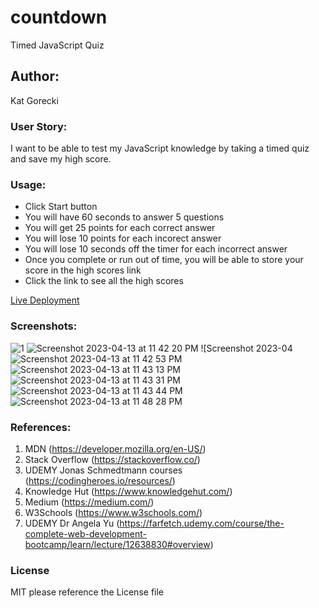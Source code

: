 # countdown

Timed JavaScript Quiz

## Author:

Kat Gorecki

### User Story:

I want to be able to test my JavaScript knowledge by taking a timed quiz and save my high score.

### Usage:

- Click Start button
- You will have 60 seconds to answer 5 questions
- You will get 25 points for each correct answer
- You will lose 10 points for each incorect answer
- You will lose 10 seconds off the timer for each incorrect answer
- Once you complete or run out of time, you will be able to store your score in the high scores link
- Click the link to see all the high scores

[Live Deployment](https://slaysian.github.io/my-boo-my-boo-my-boolean/)

### Screenshots:
![1](https://user-images.githubusercontent.com/127693250/231938093-952204b8-d115-41cc-908a-f0a18df78d09.png)
![Screenshot 2023-04-13 at 11 42 20 PM](https://user-images.githubusercontent.com/127693250/231938107-91cdd8a1-e77a-4c5a-bff4-d3b7d8851b12.png)
![Screenshot 2023-04![Screenshot 2023-04-13 at 11 42 53 PM](https://user-images.githubusercontent.com/127693250/231938177-5617da3e-aa3e-4233-884e-4e99f0573374.png)
![Screenshot 2023-04-13 at 11 43 13 PM](https://user-images.githubusercontent.com/127693250/231938282-48479e2d-268e-4430-9a7b-b78bee6ce396.png)
![Screenshot 2023-04-13 at 11 43 31 PM](https://user-images.githubusercontent.com/127693250/231938332-3f11eba0-6bc8-4414-8a5f-41258fb235d6.png)
![Screenshot 2023-04-13 at 11 43 44 PM](https://user-images.githubusercontent.com/127693250/231938342-1733f070-679a-4c47-931b-cdfe3405a066.png)
![Screenshot 2023-04-13 at 11 48 28 PM](https://user-images.githubusercontent.com/127693250/231938364-eb498b36-ef02-480e-937d-9c65ea26370c.png)

### References:

1. MDN (https://developer.mozilla.org/en-US/)
2. Stack Overflow (https://stackoverflow.co/)
3. UDEMY Jonas Schmedtmann courses (https://codingheroes.io/resources/)
4. Knowledge Hut (https://www.knowledgehut.com/)
5. Medium (https://medium.com/)
6. W3Schools (https://www.w3schools.com/)
7. UDEMY Dr Angela Yu (https://farfetch.udemy.com/course/the-complete-web-development-bootcamp/learn/lecture/12638830#overview)

### License

MIT please reference the License file
